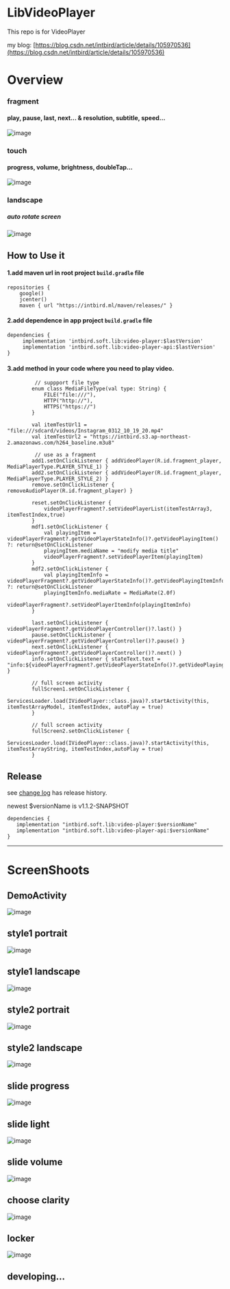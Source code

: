 LibVideoPlayer
========

This repo is for VideoPlayer

my blog: [https://blog.csdn.net/intbird/article/details/105970536](https://blog.csdn.net/intbird/article/details/105970536)

# Overview  
### fragment
#### play, pause, last, next... & resolution, subtitle, speed...
![image](screenshoots/00.png)

### touch
#### progress, volume, brightness, doubleTap...
![image](screenshoots/01.png)

### landscape
##### auto rotate screen 
![image](screenshoots/02.png)

How to Use it
--------
#### 1.add maven url in root project `build.gradle` file
```
repositories {
    google()
    jcenter()
    maven { url "https://intbird.ml/maven/releases/" }
```


#### 2.add dependence in app project `build.gradle` file
```
dependencies {
     implementation 'intbird.soft.lib:video-player:$lastVersion'
     implementation 'intbird.soft.lib:video-player-api:$lastVersion'
}
```


#### 3.add method in your code where you need to play video.
```
         // suppport file type
        enum class MediaFileType(val type: String) {
            FILE("file:///"),
            HTTP("http://"),
            HTTPS("https://")
        }
        
        val itemTestUrl1 = "file:///sdcard/videos/Instagram_0312_10_19_20.mp4"
        val itemTestUrl2 = "https://intbird.s3.ap-northeast-2.amazonaws.com/h264_baseline.m3u8"

         // use as a fragment
        add1.setOnClickListener { addVideoPlayer(R.id.fragment_player, MediaPlayerType.PLAYER_STYLE_1) }
        add2.setOnClickListener { addVideoPlayer(R.id.fragment_player, MediaPlayerType.PLAYER_STYLE_2) }
        remove.setOnClickListener { removeAudioPlayer(R.id.fragment_player) }

        reset.setOnClickListener {
            videoPlayerFragment?.setVideoPlayerList(itemTestArray3, itemTestIndex,true)
        }
        mdf1.setOnClickListener {
            val playingItem = videoPlayerFragment?.getVideoPlayerStateInfo()?.getVideoPlayingItem() ?: return@setOnClickListener
            playingItem.mediaName = "modify media title"
            videoPlayerFragment?.setVideoPlayerItem(playingItem)
        }
        mdf2.setOnClickListener {
            val playingItemInfo = videoPlayerFragment?.getVideoPlayerStateInfo()?.getVideoPlayingItemInfo() ?: return@setOnClickListener
            playingItemInfo.mediaRate = MediaRate(2.0f)
            videoPlayerFragment?.setVideoPlayerItemInfo(playingItemInfo)
        }

        last.setOnClickListener { videoPlayerFragment?.getVideoPlayerController()?.last() }
        pause.setOnClickListener { videoPlayerFragment?.getVideoPlayerController()?.pause() }
        next.setOnClickListener { videoPlayerFragment?.getVideoPlayerController()?.next() }
        info.setOnClickListener { stateText.text = "info:${videoPlayerFragment?.getVideoPlayerStateInfo()?.getVideoPlayingItemInfo()}" }

        // full screen activity
        fullScreen1.setOnClickListener {
            ServicesLoader.load(IVideoPlayer::class.java)?.startActivity(this, itemTestArrayModel, itemTestIndex, autoPlay = true)
        }

        // full screen activity
        fullScreen2.setOnClickListener {
            ServicesLoader.load(IVideoPlayer::class.java)?.startActivity(this, itemTestArrayString, itemTestIndex,autoPlay = true)
        }
```

Release
--------
see [change log](CHANGELOG.md) has release history.

newest $versionName is v1.1.2-SNAPSHOT

```
dependencies {
   implementation "intbird.soft.lib:video-player:$versionName"
   implementation "intbird.soft.lib:video-player-api:$versionName"
}
```

------

# ScreenShoots

## DemoActivity  
![image](screenshoots/demo.png)

## style1 portrait
![image](screenshoots/1.png)

## style1 landscape
![image](screenshoots/2.png)

## style2 portrait
![image](screenshoots/3.png)

## style2 landscape
![image](screenshoots/4.png)

##  slide progress
![image](screenshoots/6.png)

## slide light
![image](screenshoots/7.png)

## slide volume
![image](screenshoots/8.png)

##  choose clarity
![image](screenshoots/9.png)


##  locker
![image](screenshoots/10.png)

##  developing...